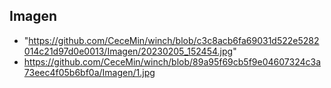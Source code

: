 ## Imagen

+ "https://github.com/CeceMin/winch/blob/c3c8acb6fa69031d522e5282014c21d97d0e0013/Imagen/20230205_152454.jpg"
+ https://github.com/CeceMin/winch/blob/89a95f69cb5f9e04607324c3a73eec4f05b6bf0a/Imagen/1.jpg
